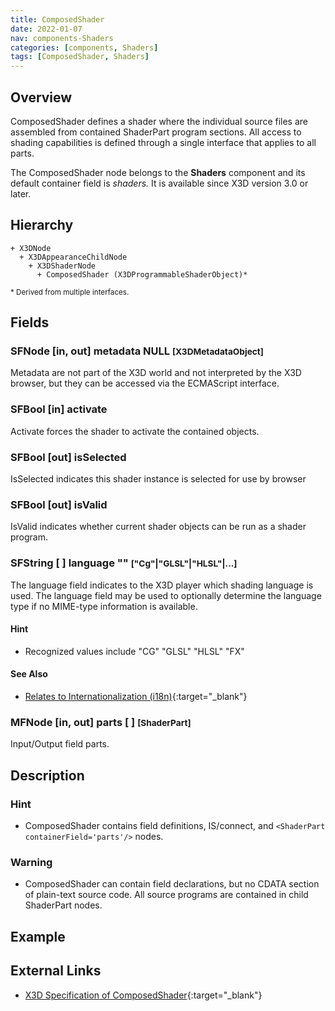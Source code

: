 ```yaml
---
title: ComposedShader
date: 2022-01-07
nav: components-Shaders
categories: [components, Shaders]
tags: [ComposedShader, Shaders]
---
```

<style>
.post h3 {
  word-spacing: 0.2em;
}
</style>

## Overview

ComposedShader defines a shader where the individual source files are assembled from contained ShaderPart program sections. All access to shading capabilities is defined through a single interface that applies to all parts.

The ComposedShader node belongs to the **Shaders** component and its default container field is *shaders.* It is available since X3D version 3.0 or later.

## Hierarchy

```
+ X3DNode
  + X3DAppearanceChildNode
    + X3DShaderNode
      + ComposedShader (X3DProgrammableShaderObject)*
```

<small>\* Derived from multiple interfaces.</small>

## Fields

### SFNode [in, out] **metadata** NULL <small>[X3DMetadataObject]</small>

Metadata are not part of the X3D world and not interpreted by the X3D browser, but they can be accessed via the ECMAScript interface.

### SFBool [in] **activate**

Activate forces the shader to activate the contained objects.

### SFBool [out] **isSelected**

IsSelected indicates this shader instance is selected for use by browser

### SFBool [out] **isValid**

IsValid indicates whether current shader objects can be run as a shader program.

### SFString [ ] **language** "" <small>["Cg"|"GLSL"|"HLSL"|...]</small>

The language field indicates to the X3D player which shading language is used. The language field may be used to optionally determine the language type if no MIME-type information is available.

#### Hint

- Recognized values include "CG" "GLSL" "HLSL" "FX"

#### See Also

- [Relates to Internationalization (i18n)](https://www.w3.org/standards/webdesign/i18n){:target="_blank"}

### MFNode [in, out] **parts** [ ] <small>[ShaderPart]</small>

Input/Output field parts.

## Description

### Hint

- ComposedShader contains field definitions, IS/connect, and `<ShaderPart containerField='parts'/>` nodes.

### Warning

- ComposedShader can contain field declarations, but no CDATA section of plain-text source code. All source programs are contained in child ShaderPart nodes.

## Example

<x3d-canvas src="https://create3000.github.io/media/examples/Shaders/ComposedShader/ComposedShader.x3d"></x3d-canvas>

## External Links

- [X3D Specification of ComposedShader](https://www.web3d.org/documents/specifications/19775-1/V4.0/Part01/components/shaders.html#ComposedShader){:target="_blank"}
